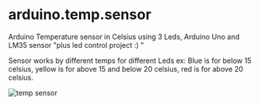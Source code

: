 # arduino.temp.sensor
Arduino Temperature sensor in Celsius using 3 Leds, Arduino Uno and LM35 sensor "plus led control project :) "

Sensor works by different temps for different Leds 
ex: Blue is for below 15 celsius, yellow is for above 15 and below 20 celsius, red is for above 20 celsius.

![temp sensor](https://github.com/BrookyBurak/arduino.temp.sensor/assets/116030110/d4980968-e37c-450c-99f8-f3437b3cfd92)
